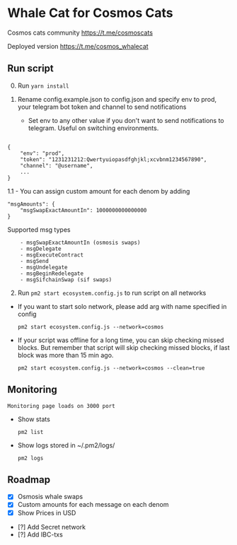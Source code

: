 # Whale Cat for Cosmos Cats

Cosmos cats community https://t.me/cosmoscats

Deployed version https://t.me/cosmos_whalecat

## Run script

0. Run ``` yarn install ```

1. Rename config.example.json to config.json and specify env to prod, your telegram bot token and channel to send notifications
    
    - Set env to any other value if you don't want to send notifications to telegram. Useful on switching environments.

```

{
    "env": "prod",
    "token": "1231231212:Qwertyuiopasdfghjkl;xcvbnm1234567890",
    "channel": "@username",
    ...
}

```


1.1 - You can assign custom amount for each denom by adding 

```
"msgAmounts": {
    "msgSwapExactAmountIn": 1000000000000000
}
```
        
        
Supported msg types

        - msgSwapExactAmountIn (osmosis swaps)
        - msgDelegate    
        - msgExecuteContract      
        - msgSend     
        - msgUndelegate
        - msgBeginRedelegate
        - msgSifchainSwap (sif swaps)
 
2. Run ``` pm2 start ecosystem.config.js ``` to run script on all networks
  - If you want to start solo network, please add arg with name specified in config 
  
      ``` pm2 start ecosystem.config.js --network=cosmos ```
      
  - If your script was offline for a long time, you can skip checking missed blocks. But remember that script will skip checking missed blocks, if last block was more than 15 min ago. 
  
      ``` pm2 start ecosystem.config.js --network=cosmos --clean=true ```
      
## Monitoring

    Monitoring page loads on 3000 port

  - Show stats 
  
      ``` pm2 list ```
      
  - Show logs stored in ~/.pm2/logs/
  
      ``` pm2 logs ```

## Roadmap

- [x] Osmosis whale swaps
- [x] Custom amounts for each message on each denom
- [x] Show Prices in USD
- [?] Add Secret network
- [?] Add IBC-txs

